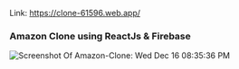 Link: https://clone-61596.web.app/

### Amazon Clone using ReactJs & Firebase

![Screenshot Of Amazon-Clone: Wed Dec 16 08:35:36 PM](https://i.imgur.com/MXtp3CD.jpg)
